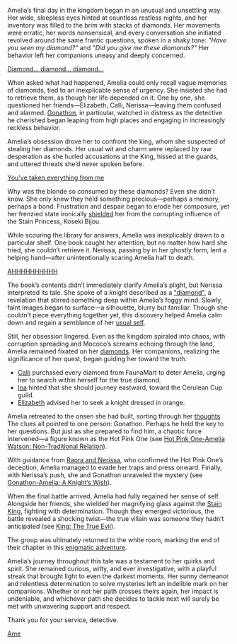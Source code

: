 Amelia’s final day in the kingdom began in an unusual and unsettling way. Her wide, sleepless eyes hinted at countless restless nights, and her inventory was filled to the brim with stacks of diamonds. Her movements were erratic, her words nonsensical, and every conversation she initiated revolved around the same frantic questions, spoken in a shaky tone: _"Have you seen my diamond?"_ and _"Did you give me these diamonds?"_ Her behavior left her companions uneasy and deeply concerned.

[Diamond... diamond... diamond...](#embed:https://www.youtube.com/embed/mxOT9QEg5dI?si=QIefO6CBFBGQ4gie&start=315)

When asked what had happened, Amelia could only recall vague memories of diamonds, tied to an inexplicable sense of urgency. She insisted she had to retrieve them, as though her life depended on it. One by one, she questioned her friends—Elizabeth, Calli, Nerissa—leaving them confused and alarmed. [Gonathon](https://www.youtube.com/live/mxOT9QEg5dI?feature=shared&t=655), in particular, watched in distress as the detective he cherished began leaping from high places and engaging in increasingly reckless behavior.

Amelia’s obsession drove her to confront the king, whom she suspected of stealing her diamonds. Her usual wit and charm were replaced by raw desperation as she hurled accusations at the King, hissed at the guards, and uttered threats she’d never spoken before.

[You've taken everything from me](#embed:https://www.youtube.com/live/mxOT9QEg5dI?feature=shared&t=1218)

Why was the blonde so consumed by these diamonds? Even she didn’t know. She only knew they held something precious—perhaps a memory, perhaps a bond. Frustration and despair began to erode her composure, yet her frenzied state ironically [shielded](https://www.youtube.com/live/mxOT9QEg5dI?feature=shared&t=1354) her from the corrupting influence of the Stain Princess, Koseki Bijou.

While scouring the library for answers, Amelia was inexplicably drawn to a particular shelf. One book caught her attention, but no matter how hard she tried, she couldn’t retrieve it. Nerissa, passing by in her ghostly form, lent a helping hand—after unintentionally scaring Amelia half to death.

[AHHHHHHHHHH](#embed:https://www.youtube.com/embed/mxOT9QEg5dI?si=lLk-ar130gfWZU1x&start=2120)

The book’s contents didn’t immediately clarify Amelia’s plight, but Nerissa interpreted its tale. She spoke of a knight described as a ["diamond"](https://www.youtube.com/live/mxOT9QEg5dI?feature=shared&t=2807), a revelation that stirred something deep within Amelia’s foggy mind. Slowly, faint images began to surface—a silhouette, blurry but familiar. Though she couldn’t piece everything together yet, this discovery helped Amelia calm down and regain a semblance of her [usual self](https://www.youtube.com/live/mxOT9QEg5dI?feature=shared&t=3113).

Still, her obsession lingered. Even as the kingdom spiraled into chaos, with corruption spreading and Mococo’s screams echoing through the land, Amelia remained fixated on her [diamonds](https://www.youtube.com/live/mxOT9QEg5dI?feature=shared&t=4279). Her companions, realizing the significance of her quest, began guiding her toward the truth.

- [Calli](https://www.youtube.com/live/mxOT9QEg5dI?feature=shared&t=3960) purchased every diamond from FaunaMart to deter Amelia, urging her to search within herself for the true diamond.
- [Ina](https://www.youtube.com/live/mxOT9QEg5dI?feature=shared&t=3591) hinted that she should journey eastward, toward the Cerulean Cup guild.
- [Elizabeth](https://www.youtube.com/live/mxOT9QEg5dI?feature=shared&t=8343) advised her to seek a knight dressed in orange.

Amelia retreated to the onsen she had built, sorting through her [thoughts](https://www.youtube.com/live/mxOT9QEg5dI?feature=shared&t=8404). The clues all pointed to one person: Gonathon. Perhaps he held the key to her questions. But just as she prepared to find him, a chaotic force intervened—a figure known as the Hot Pink One (see [Hot Pink One-Amelia Watson: Non-Traditional Relation](#edge:ame-irys)).

With guidance from [Raora and Nerissa](https://www.youtube.com/live/mxOT9QEg5dI?feature=shared&t=9121), who confirmed the Hot Pink One’s deception, Amelia managed to evade her traps and press onward. Finally, with Nerissa’s push, she and Gonathon unraveled the mystery (see [Gonathon-Amelia: A Knight’s Wish](#edge:gigi-ame)).

When the final battle arrived, Amelia had fully regained her sense of self. Alongside her friends, she wielded her magnifying glass against the [Stain King](https://www.youtube.com/live/mxOT9QEg5dI?feature=shared&t=10901), fighting with determination. Though they emerged victorious, the battle revealed a shocking twist—the true villain was someone they hadn’t anticipated (see [King: The True Evil](#node:king-of-libestal)).

The group was ultimately returned to the white room, marking the end of their chapter in this [enigmatic adventure](https://www.youtube.com/live/mxOT9QEg5dI?feature=shared&t=12549).

Amelia’s journey throughout this tale was a testament to her quirks and spirit. She remained curious, witty, and ever investigative, with a playful streak that brought light to even the darkest moments. Her sunny demeanor and relentless determination to solve mysteries left an indelible mark on her companions. Whether or not her path crosses theirs again, her impact is undeniable, and whichever path she decides to tackle next will surely be met with unwavering support and respect.

Thank you for your service, detective.

[Ame](#easter:easter-ame)
